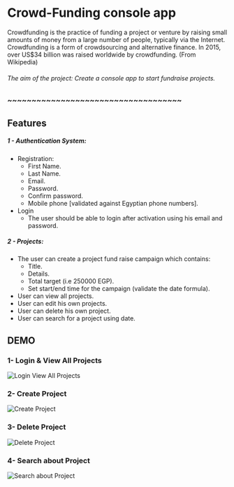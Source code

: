 # Crowd-Funding console app

Crowdfunding is the practice of funding a project or venture by raising small
amounts of money from a large number of people, typically via the Internet.
Crowdfunding is a form of crowdsourcing and alternative finance. In 2015,
over US$34 billion was raised worldwide by crowdfunding. (From Wikipedia)

###### The aim of the project: Create a console app to start fundraise projects.
###  ~~~~~~~~~~~~~~~~~~~~~~~~~~~~~~~~~~~~
## Features

##### 1 - Authentication System:
- Registration:
    - First Name.
    - Last Name.
    - Email.
    - Password.
    - Confirm password.
    - Mobile phone [validated against Egyptian phone numbers].
- Login
    - The user should be able to login after activation using his email and password.
##### 2 - Projects:
- The user can create a project fund raise campaign which contains:
    - Title.
    - Details.
    - Total target (i.e 250000 EGP).
    - Set start/end time for the campaign (validate the date formula).
- User can view all projects.
- User can edit his own projects.
- User can delete his own project.
- User can search for a project using date.
  
<h2> DEMO </h2>
<h3>1- Login & View All Projects </h3>

![Login   View All Projects](https://github.com/AsmaaElhadad10/AsmaaElhadad10-Crowd-Funding-console-app-master/assets/151434961/6495c885-dce0-4316-90ff-67eb92b91f2c)

<h3>2- Create Project </h3>

![Create Project](https://github.com/AsmaaElhadad10/AsmaaElhadad10-Crowd-Funding-console-app-master/assets/151434961/04fc9c48-c3b2-46ac-8e24-7e82da81c879)

<h3>3- Delete Project </h3>

![Delete Project](https://github.com/AsmaaElhadad10/AsmaaElhadad10-Crowd-Funding-console-app-master/assets/151434961/e834541a-da72-4d18-96f6-4805831beef3)

<h3>4- Search about Project </h3>

![Search about Project](https://github.com/AsmaaElhadad10/AsmaaElhadad10-Crowd-Funding-console-app-master/assets/151434961/16176ec3-0ac6-4181-a855-d67543a249f8)
